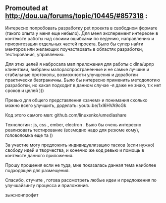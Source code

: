 
## Promouted at http://dou.ua/forums/topic/10445/#857318 :

Интересно попробовать разработку pet проекта в свободном формате (такого опыта у меня еще небыло).
Для меня эксперемент интересен в контексте работы над своими ошибками по ведению,
направлению и приоритезации отдельных частей проекта.
Было бы супер найти менторов или желающих поучаствовать в областях разработки, тестирования, управлению.

Для этих целей я набросала мвп приложения для работы с dlna/upnp клиентами,
выбраны малораспространенные и не самые лучшие и стабильные протоколы, возможности улучшения и доработки практически безграничны.
Было бы интересно применить методологию разработки, но какая подходит в данном случае -я даже не знаю, т.к нет сроков и целей )))

Превью для общего представления «зачем» и понимания сколько можно всего улучшить, доделать:
youtu.be/1xI6HVA9oGk

Код этого самого мвп:
github.com/linuxenko/umediashare

Технологии : js, css , ember, electron . Было бы очень интересно реализовать тестирование (возмодно надо для резюме кому), головоломка еще та ))

За участие могу предложить индивидуализацию тасков (если нужно) свободу идей и творчества, и конечно же код ревью и помощь в контексте данного приложения.

Прошу прощения если не туда, мне показалась данная тема наиболее подходящей для размещения.

Спасибо, стучите , готова рассмотреть любые идеи и предложения по улучшайзингу процесса и приложения.

зыж:нонпрофит
